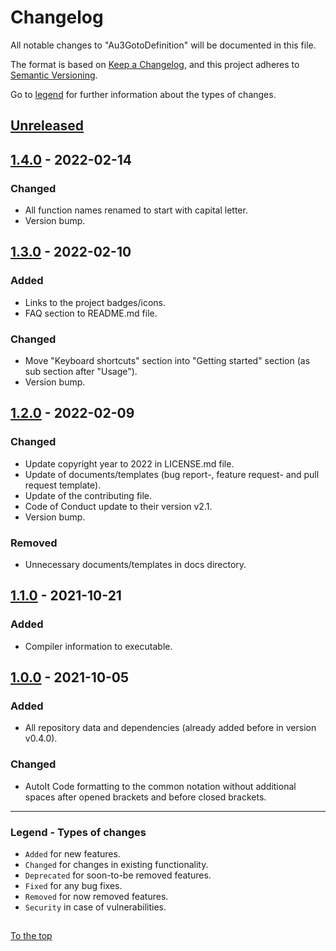 #####

# Changelog

All notable changes to "Au3GotoDefinition" will be documented in this file.

The format is based on [Keep a Changelog](https://keepachangelog.com/en/1.0.0/),
and this project adheres to [Semantic Versioning](https://semver.org/spec/v2.0.0.html).

Go to [legend](#legend---types-of-changes) for further information about the types of changes.

## [Unreleased]

## [1.4.0] - 2022-02-14

### Changed

- All function names renamed to start with capital letter.
- Version bump.

## [1.3.0] - 2022-02-10

### Added

- Links to the project badges/icons.
- FAQ section to README.md file.

### Changed

- Move "Keyboard shortcuts" section into "Getting started" section (as sub section after "Usage").
- Version bump.

## [1.2.0] - 2022-02-09

### Changed

- Update copyright year to 2022 in LICENSE.md file.
- Update of documents/templates (bug report-, feature request- and pull request template).
- Update of the contributing file.
- Code of Conduct update to their version v2.1.
- Version bump.

### Removed

- Unnecessary documents/templates in docs directory.

## [1.1.0] - 2021-10-21

### Added

- Compiler information to executable.

## [1.0.0] - 2021-10-05

### Added

- All repository data and dependencies (already added before in version v0.4.0).

### Changed

- AutoIt Code formatting to the common notation without additional spaces after opened brackets and before closed brackets.

[Unreleased]: https://github.com/Sven-Seyfert/Au3GotoDefinition/compare/v1.4.0...HEAD
[1.4.0]: https://github.com/Sven-Seyfert/Au3GotoDefinition/compare/v1.3.0...v1.4.0
[1.3.0]: https://github.com/Sven-Seyfert/Au3GotoDefinition/compare/v1.2.0...v1.3.0
[1.2.0]: https://github.com/Sven-Seyfert/Au3GotoDefinition/compare/v1.1.0...v1.2.0
[1.1.0]: https://github.com/Sven-Seyfert/Au3GotoDefinition/compare/v1.0.0...v1.1.0
[1.0.0]: https://github.com/Sven-Seyfert/Au3GotoDefinition/releases/tag/v1.0.0

---

### Legend - Types of changes

- `Added` for new features.
- `Changed` for changes in existing functionality.
- `Deprecated` for soon-to-be removed features.
- `Fixed` for any bug fixes.
- `Removed` for now removed features.
- `Security` in case of vulnerabilities.

##

[To the top](#)
